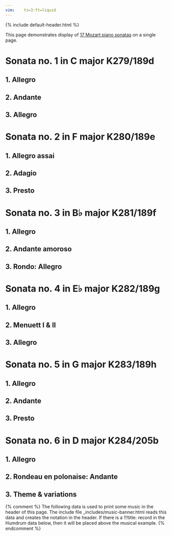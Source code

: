 ```yaml
---
vim:	ts=3:ft=liquid
---
```


{% include default-header.html %}

<style>
li.tag-h2 {
	display: block;
	padding-top: 0px;
	margin-top: 0px;
	margin-left: 10px;
}

nav {
	overflow: scroll;
	position: relative;
	text-align: left;
	top: 20px;
}

footer {
	display: none;
}

html {
	width-min: 1060px;
}

section {
	/* margin-top: -375px !important; */
	top: -675px;
}

section h1, section h2 {
	display: none;
}
</style>

This page demonstrates display of <a target="_blank"
href="https://github.com/craigsapp/mozart-piano-sonatas">17 Mozart piano
sonatas</a> on a single page.  

<script type="text/x-humdrum" id="viewer"></script>

# Sonata no. 1 in C major K279/189d #
## 1. Allegro ##
<script type="text/x-humdrum" id="sonata01-1">{% include_relative kern/sonata01-1.krn -%}</script>
## 2. Andante ##
<script type="text/x-humdrum" id="sonata01-2">{% include_relative kern/sonata01-2.krn -%}</script>
## 3. Allegro ##
<script type="text/x-humdrum" id="sonata01-3">{% include_relative kern/sonata01-3.krn -%}</script>

# Sonata no. 2 in F major K280/189e #
## 1. Allegro assai ##
<script type="text/x-humdrum" id="sonata02-1">{% include_relative kern/sonata02-1.krn -%}</script>
## 2. Adagio ##
<script type="text/x-humdrum" id="sonata02-2">{% include_relative kern/sonata02-2.krn -%}</script>
## 3. Presto ##
<script type="text/x-humdrum" id="sonata02-3">{% include_relative kern/sonata02-3.krn -%}</script>

# Sonata no. 3 in B&#x266D; major K281/189f #
## 1. Allegro ##
<script type="text/x-humdrum" id="sonata03-1">{% include_relative kern/sonata03-1.krn -%}</script>
## 2. Andante amoroso ##
<script type="text/x-humdrum" id="sonata03-2">{% include_relative kern/sonata03-2.krn -%}</script>
## 3. Rondo: Allegro ##
<script type="text/x-humdrum" id="sonata03-3">{% include_relative kern/sonata03-3.krn -%}</script>

# Sonata no. 4 in E&#x266D; major K282/189g #
## 1. Allegro ##
<script type="text/x-humdrum" id="sonata04-1">{% include_relative kern/sonata04-1.krn -%}</script>
## 2. Menuett I & II ##
<script type="text/x-humdrum" id="sonata04-2">{% include_relative kern/sonata04-2.krn -%}</script>
## 3. Allegro ##
<script type="text/x-humdrum" id="sonata04-3">{% include_relative kern/sonata04-3.krn -%}</script>

# Sonata no. 5 in G major K283/189h #
## 1. Allegro ##
<script type="text/x-humdrum" id="sonata05-1">{% include_relative kern/sonata05-1.krn -%}</script>
## 2. Andante ##
<script type="text/x-humdrum" id="sonata05-2">{% include_relative kern/sonata05-2.krn -%}</script>
## 3. Presto ##
<script type="text/x-humdrum" id="sonata05-3">{% include_relative kern/sonata05-3.krn -%}</script>

# Sonata no. 6 in D major K284/205b #
## 1. Allegro ##
<script type="text/x-humdrum" id="sonata06-1">{% include_relative kern/sonata06-1.krn -%}</script>
## 2. Rondeau en polonaise: Andante ##
<script type="text/x-humdrum" id="sonata06-2">{% include_relative kern/sonata06-2.krn -%}</script>
## 3. Theme & variations ##
<script type="text/x-humdrum" id="sonata06-3a">{% include_relative kern/sonata06-3a.krn -%}</script>
<script type="text/x-humdrum" id="sonata06-3b">{% include_relative kern/sonata06-3b.krn -%}</script>
<script type="text/x-humdrum" id="sonata06-3c">{% include_relative kern/sonata06-3c.krn -%}</script>
<script type="text/x-humdrum" id="sonata06-3d">{% include_relative kern/sonata06-3d.krn -%}</script>
<script type="text/x-humdrum" id="sonata06-3e">{% include_relative kern/sonata06-3e.krn -%}</script>
<script type="text/x-humdrum" id="sonata06-3f">{% include_relative kern/sonata06-3f.krn -%}</script>
<script type="text/x-humdrum" id="sonata06-3g">{% include_relative kern/sonata06-3g.krn -%}</script>
<script type="text/x-humdrum" id="sonata06-3h">{% include_relative kern/sonata06-3h.krn -%}</script>
<script type="text/x-humdrum" id="sonata06-3i">{% include_relative kern/sonata06-3i.krn -%}</script>
<script type="text/x-humdrum" id="sonata06-3j">{% include_relative kern/sonata06-3j.krn -%}</script>
<script type="text/x-humdrum" id="sonata06-3k">{% include_relative kern/sonata06-3k.krn -%}</script>
<script type="text/x-humdrum" id="sonata06-3l">{% include_relative kern/sonata06-3l.krn -%}</script>
<script type="text/x-humdrum" id="sonata06-3m">{% include_relative kern/sonata06-3m.krn -%}</script>



<script type="text/x-humdrum" id="sonata07-1">{% include_relative kern/sonata07-1.krn -%}</script>
<script type="text/x-humdrum" id="sonata07-2">{% include_relative kern/sonata07-2.krn -%}</script>
<script type="text/x-humdrum" id="sonata07-3">{% include_relative kern/sonata07-3.krn -%}</script>

<script type="text/x-humdrum" id="sonata08-1">{% include_relative kern/sonata08-1.krn -%}</script>
<script type="text/x-humdrum" id="sonata08-2">{% include_relative kern/sonata08-2.krn -%}</script>
<script type="text/x-humdrum" id="sonata08-3">{% include_relative kern/sonata08-3.krn -%}</script>

<script type="text/x-humdrum" id="sonata09-1">{% include_relative kern/sonata09-1.krn -%}</script>
<script type="text/x-humdrum" id="sonata09-2">{% include_relative kern/sonata09-2.krn -%}</script>
<script type="text/x-humdrum" id="sonata09-3">{% include_relative kern/sonata09-3.krn -%}</script>

<script type="text/x-humdrum" id="sonata10-1">{% include_relative kern/sonata10-1.krn -%}</script>
<script type="text/x-humdrum" id="sonata10-2">{% include_relative kern/sonata10-2.krn -%}</script>
<script type="text/x-humdrum" id="sonata10-3">{% include_relative kern/sonata10-3.krn -%}</script>

<script type="text/x-humdrum" id="sonata11-1a">{% include_relative kern/sonata11-1a.krn -%}</script>
<script type="text/x-humdrum" id="sonata11-1b">{% include_relative kern/sonata11-1b.krn -%}</script>
<script type="text/x-humdrum" id="sonata11-1c">{% include_relative kern/sonata11-1c.krn -%}</script>
<script type="text/x-humdrum" id="sonata11-1d">{% include_relative kern/sonata11-1d.krn -%}</script>
<script type="text/x-humdrum" id="sonata11-1e">{% include_relative kern/sonata11-1e.krn -%}</script>
<script type="text/x-humdrum" id="sonata11-1f">{% include_relative kern/sonata11-1f.krn -%}</script>
<script type="text/x-humdrum" id="sonata11-1g">{% include_relative kern/sonata11-1g.krn -%}</script>
<script type="text/x-humdrum" id="sonata11-2">{% include_relative kern/sonata11-2.krn -%}</script>
<script type="text/x-humdrum" id="sonata11-3">{% include_relative kern/sonata11-3.krn -%}</script>

<script type="text/x-humdrum" id="sonata12-1">{% include_relative kern/sonata12-1.krn -%}</script>
<script type="text/x-humdrum" id="sonata12-2">{% include_relative kern/sonata12-2.krn -%}</script>
<script type="text/x-humdrum" id="sonata12-3">{% include_relative kern/sonata12-3.krn -%}</script>

<script type="text/x-humdrum" id="sonata13-1">{% include_relative kern/sonata13-1.krn -%}</script>
<script type="text/x-humdrum" id="sonata13-2">{% include_relative kern/sonata13-2.krn -%}</script>
<script type="text/x-humdrum" id="sonata13-3">{% include_relative kern/sonata13-3.krn -%}</script>

<script type="text/x-humdrum" id="sonata14-1">{% include_relative kern/sonata14-1.krn -%}</script>
<script type="text/x-humdrum" id="sonata14-2">{% include_relative kern/sonata14-2.krn -%}</script>
<script type="text/x-humdrum" id="sonata14-3">{% include_relative kern/sonata14-3.krn -%}</script>

<script type="text/x-humdrum" id="sonata15-1">{% include_relative kern/sonata15-1.krn -%}</script>
<script type="text/x-humdrum" id="sonata15-2">{% include_relative kern/sonata15-2.krn -%}</script>
<script type="text/x-humdrum" id="sonata15-3">{% include_relative kern/sonata15-3.krn -%}</script>

<script type="text/x-humdrum" id="sonata16-1">{% include_relative kern/sonata16-1.krn -%}</script>
<script type="text/x-humdrum" id="sonata16-2">{% include_relative kern/sonata16-2.krn -%}</script>
<script type="text/x-humdrum" id="sonata16-3">{% include_relative kern/sonata16-3.krn -%}</script>

<script type="text/x-humdrum" id="sonata17-1">{% include_relative kern/sonata17-1.krn -%}</script>
<script type="text/x-humdrum" id="sonata17-2">{% include_relative kern/sonata17-2.krn -%}</script>
<script type="text/x-humdrum" id="sonata17-3">{% include_relative kern/sonata17-3.krn -%}</script>


{% comment %}
	The following data is used to print some music in the header of this page.
	The include file _includes/music-banner.html reads this data and creates
	the notation in the header.  If there is a !!!title: record in the
	Humdrum data below, then it will be placed above the musical example.
{% endcomment %}

<div style="display:none" id="title-notation-source">
!!!title: Mozart: Piano sonata no. 1 in C major, K 279/K<sup>6</sup> 189d, mvmt. 1
{% include banner-scores/mozart-sonata01-1.krn -%}
</div>


<script>

//////////////////////////////
//
// DOMContentLoaded event listener -- Various hacks to the default styling
//   of the jekyll theme.
//

document.addEventListener("DOMContentLoaded", function(event) {
	var section = document.querySelector("section");
	section.style.height = "";
	section.style.minHeight = "1000px";


	// display the first movement
	displayHumdrum({
		source: "sonata01-1",
		target: "viewer",
		scale: 30
	});
	var tag = document.querySelector("li.tag-h2");
	tag.style.textShadow = "0px 0px 10px #aa0000";
});



//////////////////////////////
//
// DOMContentLoaded event listener -- Add click event callbacks for 
//   movement headings that will display the notation for the movement
//   in the main section.
//

document.addEventListener("DOMContentLoaded", function(event) {
	var mtags = document.querySelectorAll("li.tag-h2");
	console.log("MTAGS", mtags);
	for (var i=0; i<mtags.length; i++) {
		addClickCallback(mtags[i]);
	}
});



//////////////////////////////
//
// addClickCallback --
//

function addClickCallback(element) {
	var mvmt = 0;
	var matches = element.textContent.match(/^\s*(\d[a-z]?)\.?\s/);
	if (matches) {
		mvmt = parseInt(matches[1]);
	}
	if (mvmt < 1) {
		console.log("Warning: could not find movement number from heading", element);
		return;
	}
	var laste = element;
	while (laste && !laste.className.match(/tag-h1/)) {
		laste = laste.previousSibling;
	}
	if (!laste || !laste.className.match(/tag-h1/)) {
		console.log("Warning: could not find sonata entry for movement:", element, laste);
		return;
	}

	matches = laste.textContent.match(/Sonata\s+no\.?\s+(\d+)/i);
	if (!matches) {
		console.log("Warning: could not find sonata number from heading", laste);
		return;
	}
	var sonata = parseInt(matches[1]);
	// console.log("SONATA", sonata, "MOVEMENT", mvmt);

	element.addEventListener("click", function(event) {
		var m = mvmt;
		var s = sonata;
		var source = "sonata";
		if (s < 10) {
			source += "0";
		}
		source += s;
		source += '-';
		source += m;
		console.log("SOURCE", source);
		target = "viewer";
		// wait styling is not updating until displayHumdrum is finished...
		document.body.style.cursor = "wait";

		displayHumdrum({
			source: source,
			target: target,
			scale: 30,
			postFunction: cursorNormal
		});

		var tags = document.querySelectorAll("li.tag-h2");
		var i;
		for (i=0; i<tags.length; i++) {
			tags[i].style.textShadow = "";
		}
		console.log("EVENT", event);
		var element = null;
		for (i=0; i<event.path.length; i++) {
			if (event.path[i].className.match(/tag-h2/)) {
				element = event.path[i];
				break;
			}
		}
		if (element) {
			element.style.textShadow = "0px 0px 10px #aa0000";
		}
	})
}

function cursorNormal() {
	document.body.style.cursor = "";
}

</script>








